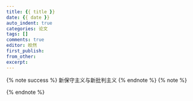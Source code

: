 ```yaml
---
title: {{ title }}
date: {{ date }}
auto_indent: true
categories: 论文
tags: []
comments: true
editor: 皎然
first_publish:
from_other:
excerpt:
---
```

{% note success %}
新保守主义与新批判主义
{% endnote %}
{% note %}

{% endnote %}
